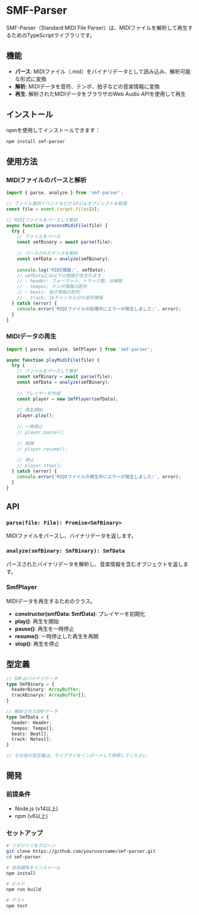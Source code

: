 # SMF-Parser

SMF-Parser（Standard MIDI File Parser）は、MIDIファイルを解析して再生するためのTypeScriptライブラリです。

## 機能

- **パース**: MIDIファイル（.mid）をバイナリデータとして読み込み、解析可能な形式に変換
- **解析**: MIDIデータを音符、テンポ、拍子などの音楽情報に変換
- **再生**: 解析されたMIDIデータをブラウザのWeb Audio APIを使用して再生

## インストール

npmを使用してインストールできます：

```bash
npm install smf-parser
```

## 使用方法

### MIDIファイルのパースと解析

```typescript
import { parse, analyze } from 'smf-parser';

// ファイル選択イベントなどからFileオブジェクトを取得
const file = event.target.files[0];

// MIDIファイルをパースして解析
async function processMidiFile(file) {
  try {
    // ファイルをパース
    const smfBinary = await parse(file);
    
    // パースされたデータを解析
    const smfData = analyze(smfBinary);
    
    console.log('MIDI情報:', smfData);
    // smfDataには以下の情報が含まれます：
    // - header: フォーマット、トラック数、分解能
    // - tempos: テンポ情報の配列
    // - beats: 拍子情報の配列
    // - track: 16チャンネル分の音符情報
  } catch (error) {
    console.error('MIDIファイルの処理中にエラーが発生しました:', error);
  }
}
```

### MIDIデータの再生

```typescript
import { parse, analyze, SmfPlayer } from 'smf-parser';

async function playMidiFile(file) {
  try {
    // ファイルをパースして解析
    const smfBinary = await parse(file);
    const smfData = analyze(smfBinary);
    
    // プレイヤーを作成
    const player = new SmfPlayer(smfData);
    
    // 再生開始
    player.play();
    
    // 一時停止
    // player.pause();
    
    // 再開
    // player.resume();
    
    // 停止
    // player.stop();
  } catch (error) {
    console.error('MIDIファイルの再生中にエラーが発生しました:', error);
  }
}
```

## API

### `parse(file: File): Promise<SmfBinary>`

MIDIファイルをパースし、バイナリデータを返します。

### `analyze(smfBinary: SmfBinary): SmfData`

パースされたバイナリデータを解析し、音楽情報を含むオブジェクトを返します。

### SmfPlayer

MIDIデータを再生するためのクラス。

- **constructor(smfData: SmfData)**: プレイヤーを初期化
- **play()**: 再生を開始
- **pause()**: 再生を一時停止
- **resume()**: 一時停止した再生を再開
- **stop()**: 再生を停止

## 型定義

```typescript
// SMFのバイナリデータ
type SmfBinary = {
  headerBinary: ArrayBuffer;
  trackBinarys: ArrayBuffer[];
}

// 解析されたSMFデータ
type SmfData = {
  header: Header;
  tempos: Tempo[];
  beats: Beat[];
  track: Notes[];
}

// その他の型定義は、ライブラリをインポートして参照してください
```

## 開発

### 前提条件

- Node.js (v14以上)
- npm (v6以上)

### セットアップ

```bash
# リポジトリをクローン
git clone https://github.com/yourusername/smf-parser.git
cd smf-parser

# 依存関係をインストール
npm install

# ビルド
npm run build

# テスト
npm test
```